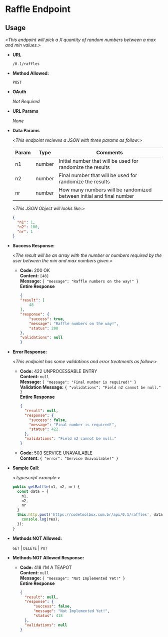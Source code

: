 # Raffle Endpoint

**Usage**
---
  <_This endpoint will pick a X quantity of random numbers between a max and min values._>

* **URL**

  `/0.1/raffles`


* **Method Allowed:**
  
  `POST`

* **OAuth**	

  _Not Required_
  
* **URL Params**

   _None_

* **Data Params**

  <_This endpoint recieves a JSON with three params as follow:_>

  Param | Type | Comments
  ------------ | ------------- | -------------
  n1 | number | Initial number that will be used for randomize the results
  n2 | number | Final number that will be used for randomize the results
  nr | number | How many numbers will be randomized between initial and final number

  <_This JSON Object will looks like:_>

  ```json
  {
    "n1": 1,
    "n2": 100,
    "nr": 1
  }
  ```

* **Success Response:**
  
  <_The result will be an array with the number or numbers required by the user between the min and max numbers given._>

  * **Code:** 200 OK <br />
    **Content:** `[48]` <br />
    **Message:** `{ "message": "Raffle numbers on the way!" }` <br />
    **Entire Response** <br />
    ```json
    {
    "result": [
        48
    ],
    "response": {
        "success": true,
        "message": "Raffle numbers on the way!",
        "status": 200
    },
    "validations": null
    }
    ```

* **Error Response:**

  <_This endpoint has some validations and error treatments as follow:_>

  * **Code:** 422 UNPROCESSABLE ENTRY <br />
    **Content:** `null` <br />
    **Message:** `{ "message": "Final number is required!" }` <br />
    **Validation Message:** `{ "validations": "Field n2 cannot be null." }` <br />
    **Entire Response** 
    ```json 
    {
      "result": null,
      "response": {
        "success": false,
        "message": "Final number is required!",
        "status": 422
      },
      "validations": "Field n2 cannot be null."
    }
    ```

  * **Code:** 503 SERVICE UNAVAILABLE <br />
    **Content:** `{ "error": "Service Unavailable!" }`

* **Sample Call:**

  <_Typescript example:_>

  ```typescript
  public getRaffle(n1, n2, nr) {
    const data = {
      n1,
      n2,
      nr
    }
    this.http.post('https://codetoolbox.com.br/api/0.1/raffles', data).toPromise().then((res) => {
      console.log(res);
    });
  } 
  ```



* **Methods NOT Allowed:**
  
  `GET` | `DELETE` | `PUT`

* **Methods NOT Allowed Response:**

  * **Code:** 418 I'M A TEAPOT <br />
    **Content:** `null` <br />
    **Message:** `{ "message": "Not Implemented Yet!" }` <br />
    **Entire Response**
    ```json 
    {
      "result": null,
      "response": {
          "success": false,
          "message": "Not Implemented Yet!",
          "status": 418
      },
      "validations": null
    }
    ```